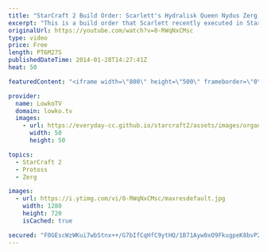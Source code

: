```yaml
---
title: "StarCraft 2 Build Order: Scarlett's Hydralisk Queen Nydus Zerg vs Protoss (Guide & Tutorial)"
excerpt: "This is a build order that Scarlett recently executed in StarCraft 2: Heart of the Swarm in a professional match versus Minigun. In this Zerg versus Protoss she went for Queens, Hydralisks and a Nydus Network after a very greedy early game. Let's see how she managed to do this. What Build Order did she"
originalUrl: https://youtube.com/watch?v=0-RWqNxCMsc
type: video
price: Free
length: PT6M27S
publishedDateTime: 2014-01-28T14:27:41Z
heat: 50

featuredContent: "<iframe width=\"800\" height=\"500\" frameborder=\"0\" src=\"https://www.youtube.com/embed/0-RWqNxCMsc\" allow=\"accelerometer; autoplay; encrypted-media; gyroscope; picture-in-picture\" allowfullscreen></iframe>"

provider:
  name: LowkoTV
  domain: lowko.tv
  images:
    - url: https://everyday-cc.github.io/starcraft2/assets/images/organizations/lowko.tv-50x50.jpg
      width: 50
      height: 50

topics:
  - StarCraft 2
  - Protoss
  - Zerg

images:
  - url: https://i.ytimg.com/vi/0-RWqNxCMsc/maxresdefault.jpg
    width: 1280
    height: 720
    isCached: true

secured: "F0GEscWzWKui7wbStnx++/G7bIfCqHfC9ytHQ/1B71Ayw0xO9FkugpeK8bvP2odUeR2DS8POYOVhGA2NeQL6/wn3pN7owABFP4yjtKbayL8sW+/Rar7m2Tf4L6D0TTaCM4eRsh8sjSJQ6QD83LqS/ircpwQJ/is4bukFN5A0ImRKNiZWVEEMAulcOEqIu6LzVyKIa6YREum0mHFN1KHeRXf3MB1vDpi3aEAUxYd2T1107USghshOw2wq6hs/UfNWLVC2F6MpaxBuV62UqrKBD7kY5sZhzn+6voulLUY8dx8mi44aBAghZXVCLaot5IzJTRnva++ts+DDLLZTZi5JB5cwvJBVoXSI/Rh7T9U7Vy94AnZAvvZM7MeqnUoWRAWagQeJ7XqZcjzf0psIi888pUpW4hOwY50mwvvH37pc2u4=;tjz+FYYiQW1ddbiwn4lXxg=="
---
```


